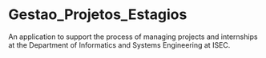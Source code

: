 # Gestao_Projetos_Estagios
An application to support the process of managing projects and internships at the Department of Informatics and Systems Engineering at ISEC.
